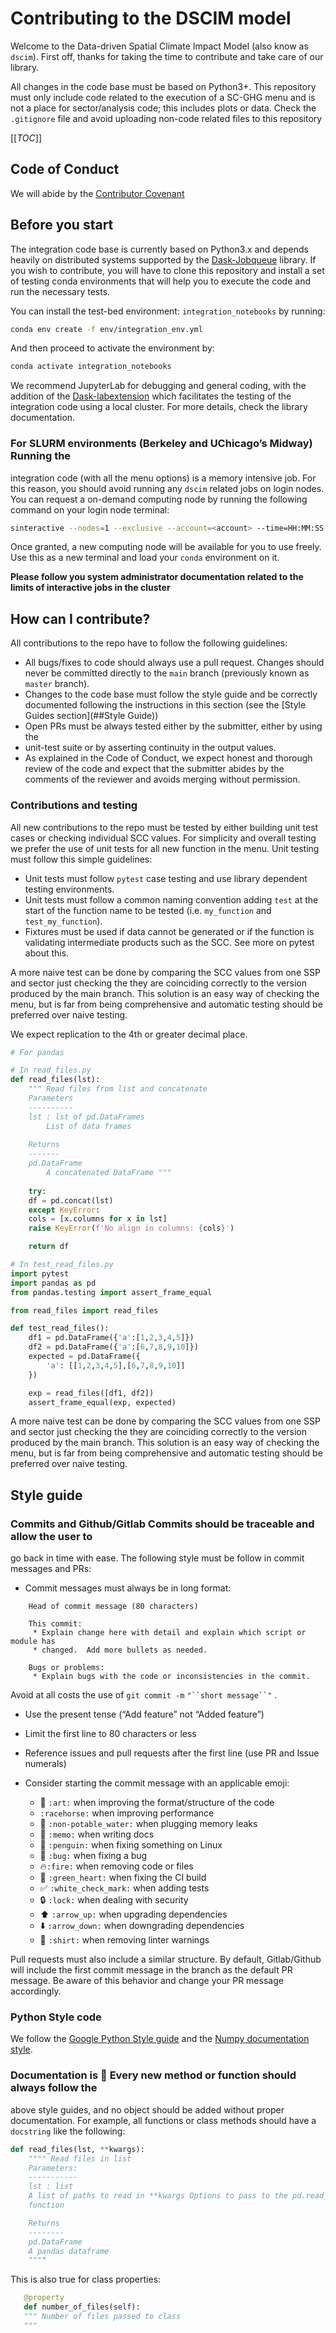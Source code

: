 # Contributing to the DSCIM model

Welcome to the Data-driven Spatial Climate Impact Model (also know as
`dscim`). First off, thanks for taking the time to contribute and
take care of our library. 

All changes in the code base must be based on Python3+. This repository must
only include code related to the execution of a SC-GHG menu and is not a
place for sector/analysis code; this includes plots or data. Check the
`.gitignore` file and avoid uploading non-code related files to this repository


[[_TOC_]]

##  Code of Conduct

We will abide by the [Contributor Covenant](code_of_conduct.md)

## Before you start

The integration code base is currently based on Python3.x and depends heavily on
distributed systems supported by the
[Dask-Jobqueue](https://jobqueue.dask.org/en/latest/) library. If you wish to
contribute, you will have to clone this repository and install a set of testing
conda environments that will help you to execute the code and run the necessary
tests. 

You can install the test-bed environment: `integration_notebooks` by running:

```bash 
conda env create -f env/integration_env.yml 
``` 
And then proceed to activate the environment by: 
```bash 
conda activate integration_notebooks 
```

We recommend JupyterLab for debugging and general coding, with the addition of
the [Dask-labextension](https://github.com/dask/dask-labextension) which
facilitates the testing of the integration code using a local cluster. For more
details, check the library documentation. 

### For SLURM environments (Berkeley and UChicago’s Midway) Running the
integration code (with all the menu options) is a memory intensive job. For this
reason, you should avoid running any `dscim` related jobs on login
nodes. You can request a on-demand computing node by running the following
command on your login node terminal: 

```bash 
sinteractive --nodes=1 --exclusive --account=<account> --time=HH:MM:SS
```

Once granted, a new computing node will be available for you to use freely. Use
this as a new terminal and load your `conda` environment on it. 

**Please follow you system administrator documentation related to the limits
of interactive jobs in the cluster**


## How can I contribute? 

All contributions to the repo have to follow the following guidelines:

- All bugs/fixes to code should always use a pull request. Changes should
  never be committed directly to the `main` branch (previously known as `master`
branch). 
- Changes to the code base must follow the style guide and be correctly
  documented following the instructions in this section (see the [Style Guides
section](##Style Guide))
- Open PRs must be always tested either by the submitter, either by using the
- unit-test suite or by asserting continuity in the output values. 
- As explained in the Code of Conduct, we expect honest and thorough review of
  the code and expect that the submitter abides by the comments of the reviewer
	and avoids merging without permission. 

### Contributions and testing

All new contributions to the repo must be tested by either building unit test
cases or checking individual SCC values. For simplicity and overall testing we
prefer the use of unit tests for all new function in the menu. Unit testing must
follow this simple guidelines: 

- Unit tests must follow `pytest` case testing and use library dependent testing
  environments.
- Unit tests must follow a common naming convention adding `test` at the start
  of the function name to be tested (i.e. `my_function` and `test_my_function`). 
- Fixtures must be used if data cannot be generated or if the function is
validating intermediate products such as the SCC. See more on pytest about this.

A more naive test can be done by comparing the SCC values from one SSP and
sector just checking the they are coinciding correctly to the version produced
by the main branch. This solution is an easy way of checking the menu, but is
far from being comprehensive and automatic testing should be preferred over
naive testing. 

We expect replication to the 4th or greater decimal place.

```python
# For pandas

# In read_files.py
def read_files(lst): 
    """ Read files from list and concatenate 
    Parameters
    ---------- 
    lst : lst of pd.DataFrames 
    	List of data frames
    
    Returns 
    ------- 
    pd.DataFrame 
    	A concatenated DataFrame """
    
    try: 
	df = pd.concat(lst)
    except KeyError: 
	cols = [x.columns for x in lst]
	raise KeyError(f'No align in columns: {cols}')

    return df

# In test_read_files.py
import pytest 
import pandas as pd 
from pandas.testing import assert_frame_equal

from read_files import read_files

def test_read_files(): 
    df1 = pd.DataFrame({'a':[1,2,3,4,5]})
    df2 = pd.DataFrame({'a':[6,7,8,9,10]}) 
    expected = pd.DataFrame({
        'a': [[1,2,3,4,5],[6,7,8,9,10]] 
    })

    exp = read_files([df1, df2])
    assert_frame_equal(exp, expected) 
```

A more naive test can be done by comparing the SCC values from one SSP and
sector just checking the they are coinciding correctly to the version produced
by the main branch. This solution is an easy way of checking the menu, but is
far from being comprehensive and automatic testing should be preferred over
naive testing. 

## Style guide

### Commits and Github/Gitlab Commits should be traceable and allow the user to
go back in time with ease. The following style must be follow in commit messages
and PRs: 

- Commit messages must always be in long format: 
``` 
    Head of commit message (80 characters)
    
    This commit: 
     * Explain change here with detail and explain which script or module has
     * changed.  Add more bullets as needed.
    
    Bugs or problems:
     * Explain bugs with the code or inconsistencies in the commit. 
```

Avoid at all costs the use of `git commit -m` `"``short message``"` .

- Use the present tense (“Add feature” not “Added feature”)
- Limit the first line to 80 characters or less
- Reference issues and pull requests after the first line (use PR and Issue
  numerals)
- Consider starting the commit message with an applicable emoji:

     - 🎨 `:art:` when improving the format/structure of the code
     -  `:racehorse:` when improving performance
     - 🚱 `:non-potable_water:` when plugging memory leaks
     - 📝 `:memo:` when writing docs
     - 🐧 `:penguin:` when fixing something on Linux
     - 🐛 `:bug:` when fixing a bug
     -  🔥`:fire:` when removing code or files
     - 💚 `:green_heart:` when fixing the CI build
     - ✅ `:white_check_mark:` when adding tests
     - 🔒 `:lock:` when dealing with security
     - ⬆️ `:arrow_up:` when upgrading dependencies
     - ⬇️ `:arrow_down:` when downgrading dependencies
     - 👕 `:shirt:` when removing linter warnings

Pull requests must also include a similar structure. By default, Gitlab/Github
will include the first commit message in the branch as the default PR message.
Be aware of this behavior and change your PR message accordingly. 

### Python Style code

We follow the [Google Python Style
guide](https://google.github.io/styleguide/pyguide.html) and the [Numpy
documentation style](https://numpydoc.readthedocs.io/en/latest/format.html). 

### Documentation is 🔑 Every new method or function should always follow the
above style guides, and no object should be added without proper documentation.
For example, all functions or class methods should have a `docstring` like the
following:

```python 
def read_files(lst, **kwargs): 
    """" Read files in list 
    Parameters:
    ----------- 
    lst : list 
	A list of paths to read in **kwargs Options to pass to the pd.read_csv
	function

    Returns
    -------- 
    pd.DataFrame 
	A pandas dataframe 
    """" 
```

This is also true for class properties: 
```python 
   @property 
   def number_of_files(self): 
   """ Number of files passed to class 
   """ 
```

